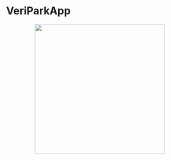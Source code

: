 # VeriParkApp
<p align="center">
  <img src="https://user-images.githubusercontent.com/49796926/147390111-4d2f690c-c7f6-463f-86c4-5545ffa506f6.png" width="350"/>
</p>
